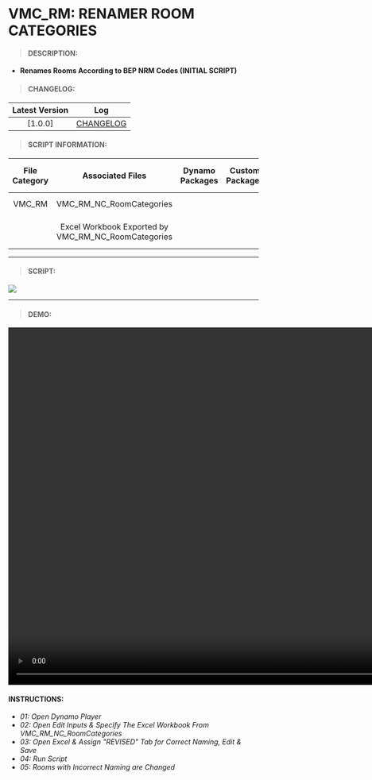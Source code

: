 # VMC_RM: RENAMER ROOM CATEGORIES

> #### DESCRIPTION: 
- **Renames Rooms According to BEP NRM Codes (INITIAL SCRIPT)**

> #### CHANGELOG:

| Latest Version | Log |
| :-------: | :----: | 
|[1.0.0] | [CHANGELOG](/_scripts/_project/263_VMC/ROOMS/changelog/VMC_RM_REN_RoomCategories.md) |

> #### SCRIPT INFORMATION: 

| File Category | Associated Files | Dynamo Packages | Custom Packages | Dynamo Player Package | Revit Version | Author | Modified By | File Name & Location
| :-------: | :----: | :---: | :---: | :---: | :---: | :---: | :--: | :--:
| VMC_RM | VMC_RM_NC_RoomCategories |  |  | | Revit 2021.1 | Cathrine Macabuhay | | VMC_RM_REN_RoomCategories |
| | Excel Workbook Exported by VMC_RM_NC_RoomCategories | | | | | | |(https://bimcapcom.sharepoint.com/:f:/s/BCP-Main/EtmeCVBVJRBDjXd4mcTyzAgBacqay7ie-Pv6y3dg9bDQ5w?e=GI3Hdf)


----------------------------------------------------------------
> #### SCRIPT: 
<img src="./_scripts/_project/263_VMC/ROOMS/images//VMC_RM_REN_RoomCategories.png">


------------------------------------------------------------------------------

> #### DEMO: 
<video width="1280" height="720" controls>
 <source src="./_scripts/_project/263_VMC/ROOMS/demo/VMC_RM_REN_RoomCategories.mp4" type="video/mp4">
</video>

#### INSTRUCTIONS: 
- *01: Open Dynamo Player*
- *02: Open Edit Inputs & Specify The Excel Workbook From VMC_RM_NC_RoomCategories*
- *03: Open Excel & Assign "REVISED" Tab for Correct Naming, Edit & Save*
- *04: Run Script*
- *05: Rooms with Incorrect Naming are Changed*